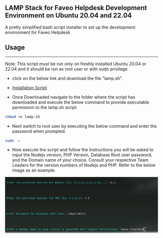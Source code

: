 ## LAMP Stack for Faveo Helpdesk Development Environment on Ubuntu 20.04 and 22.04

A pretty simplified bash script installer to set up the development environment for Faveo Helpdesk 

## Usage
___

Note: This script must be run only on freshly installed Ubuntu 20.04 or 22.04 and it should be run as root user or with sudo privilege.

* click on the below link and download the file "lamp.sh".

* [Installation Script](/lamp.sh)

* Once Downloaded navigate to the folder where the script has downloaded and execute the below command to provide executable permission to the lamp.sh script

```sh
chmod +x lamp.sh
```
* Next switch to root user by executing the below command and enter the password when prompted.
```sh
sudo -s
```
* Now execute the script and follow the Instructions you will be asked to input the Nodejs version, PHP Version, Database Root user password, and the Domain name of your choice. Consult your respective Team Leaders for the version numbers of Nodejs and PHP. Refer to the below image as an example.

<img src="/images/prompt.png" alt="Prompt"/>